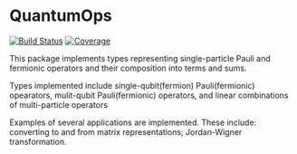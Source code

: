 # QuantumOps

[![Build Status](https://github.com/jlapeyre/QuantumOps.jl/workflows/CI/badge.svg)](https://github.com/jlapeyre/QuantumOps.jl/actions)
[![Coverage](https://codecov.io/gh/jlapeyre/QuantumOps.jl/branch/master/graph/badge.svg)](https://codecov.io/gh/jlapeyre/QuantumOps.jl)

This package implements types representing single-particle Pauli and fermionic operators and
their composition into terms and sums.

Types implemented include single-qubit(fermion) Pauli(fermionic) opearators,
mulit-qubit Pauli(fermionic) operators, and linear combinations of multi-particle operators

Examples of several applications are implemented. These include: converting to and from matrix
representations; Jordan-Wigner transformation.

